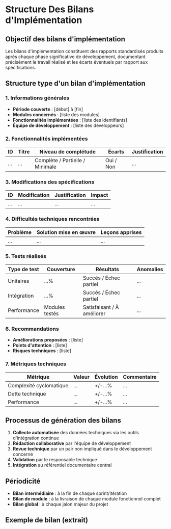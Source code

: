 # Structure Des Bilans d'Implémentation

## Objectif des bilans d'implémentation

Les bilans d'implémentation constituent des rapports standardisés produits après chaque phase significative de développement, documentant précisément le travail réalisé et les écarts éventuels par rapport aux spécifications.

## Structure type d'un bilan d'implémentation

### 1. Informations générales

- **Période couverte** : [début] à [fin]
- **Modules concernés** : [liste des modules]
- **Fonctionnalités implémentées** : [liste des identifiants]
- **Équipe de développement** : [liste des développeurs]

### 2. Fonctionnalités implémentées

| ID | Titre | Niveau de complétude | Écarts | Justification |
|----|-------|----------------------|--------|---------------|
| ... | ... | Complète / Partielle / Minimale | Oui / Non | ... |

### 3. Modifications des spécifications

| ID | Modification | Justification | Impact |
|----|--------------|---------------|--------|
| ... | ... | ... | ... |

### 4. Difficultés techniques rencontrées

| Problème | Solution mise en œuvre | Leçons apprises |
|----------|------------------------|-----------------|
| ... | ... | ... |

### 5. Tests réalisés

| Type de test | Couverture | Résultats | Anomalies |
|--------------|------------|-----------|-----------|
| Unitaires | ...% | Succès / Échec partiel | ... |
| Intégration | ...% | Succès / Échec partiel | ... |
| Performance | Modules testés | Satisfaisant / À améliorer | ... |

### 6. Recommandations

- **Améliorations proposées** : [liste]
- **Points d'attention** : [liste]
- **Risques techniques** : [liste]

### 7. Métriques techniques

| Métrique | Valeur | Évolution | Commentaire |
|----------|--------|-----------|-------------|
| Complexité cyclomatique | ... | +/-...% | ... |
| Dette technique | ... | +/-...% | ... |
| Performance | ... | +/-...% | ... |

## Processus de génération des bilans

1. **Collecte automatisée** des données techniques via les outils d'intégration continue
2. **Rédaction collaborative** par l'équipe de développement
3. **Revue technique** par un pair non impliqué dans le développement concerné
4. **Validation** par le responsable technique
5. **Intégration** au référentiel documentaire central

## Périodicité

- **Bilan intermédiaire** : à la fin de chaque sprint/itération
- **Bilan de module** : à la livraison de chaque module fonctionnel complet
- **Bilan global** : à chaque jalon majeur du projet

## Exemple de bilan (extrait) 